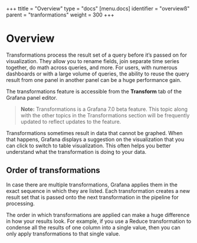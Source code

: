 +++
ttitle = "Overview"
type = "docs"
[menu.docs]
identifier = "overviewß"
parent = "tranformations"
weight = 300
+++

# Overview

Transformations process the result set of a query before it’s passed on for visualization. They allow you to rename fields, join separate time series together, do math across queries, and more. For users, with numerous dashboards or with a large volume of queries, the ability to reuse the query result from one panel in another panel can be a huge performance gain.

The transformations feature is accessible from the **Transform** tab of the Grafana panel editor.

> **Note:** Transformations is a Grafana 7.0 beta feature. This topic along with the other topics in the Transformations section will be frequently updated to reflect updates to the feature.

Transformations sometimes result in data that cannot be graphed. When that happens, Grafana displays a suggestion on the visualization that you can click to switch to table visualization. This often helps you better understand what the transformation is doing to your data.

## Order of transformations

In case there are multiple transformations, Grafana applies them in the exact sequence in which they are listed. Each transformation creates a new result set that is passed onto the next transformation in the pipeline for processing.

The order in which transformations are applied can make a huge difference in how your results look. For example, if you use a Reduce transformation to condense all the results of one column into a single value, then you can only apply transformations to that single value.
